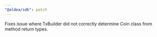 ```yaml
---
"@aldea/sdk": patch
---
```


Fixes issue where TxBuilder did not correctly determine Coin class from method return types.
